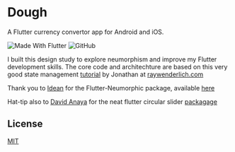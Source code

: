 # Dough

A Flutter currency convertor app for Android and iOS.

![Made With Flutter](https://img.shields.io/badge/-Made%20With%20Flutter-informational?style=flat-square&logo=flutter)
![GitHub](https://img.shields.io/github/license/jurgenizer/dough?style=flat-square)

I built this design study to explore neumorphism and improve my Flutter development skills.
The core code and architechture are based on this very good state management [tutorial](https://www.raywenderlich.com/6373413-state-management-with-provider) by Jonathan at [raywenderlich.com](https://www.raywenderlich.com)

Thank you to [Idean](https://www.idean.com/) for the Flutter-Neumorphic package, available [here](https://pub.dev/packages/flutter_neumorphic)

Hat-tip also to [David Anaya](https://github.com/davidanaya/flutter-circular-slider) for the neat flutter circular slider [packagage](https://pub.dev/packages/flutter_circular_slider)

## License

[MIT](https://github.com/jurgenizer/dough/blob/master/LICENSE)
